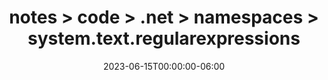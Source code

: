 ---
title: notes > code > .net > namespaces > system.text.regularexpressions
date: 2023-06-15T00:00:00-06:00
draft: false
---